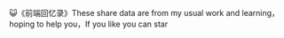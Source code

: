<div class="repository-content">

    
  

  <div class="js-repo-meta-container">
  <div class="repository-meta mb-0 mb-3 js-repo-meta-edit js-details-container">
    <div class="repository-meta-content col-11 mb-1">
          <span class="col-11 text-gray-dark mr-2" itemprop="about">
            
<g-emoji alias="smiley_cat" fallback-src="https://assets-cdn.github.com/images/icons/emoji/unicode/1f63a.png" ios-version="6.0">😺</g-emoji>《前端回忆录》These share data are from my usual work and learning，hoping to help you，If you like you can star
          </span>
    </div>
